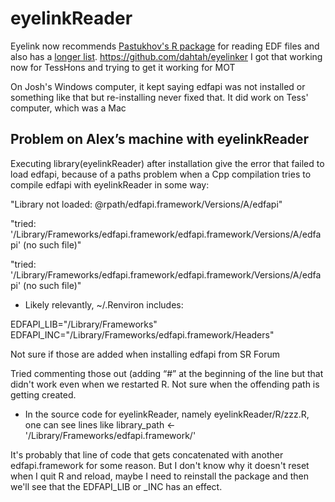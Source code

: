 eyelinkReader
==============

Eyelink now recommends [Pastukhov's R package](https://cran.r-project.org/package=eyelinkReader) for reading EDF files and also has a [longer list](https://www.sr-research.com/support/thread-7769.html). https://github.com/dahtah/eyelinker 
I got that working now for TessHons and trying to get it working for MOT

On Josh's Windows computer, it kept saying edfapi was not installed or something like that but re-installing never fixed that. It did work on Tess' computer, which was a Mac

## Problem on Alex’s machine with eyelinkReader

Executing library(eyelinkReader) after installation give the error that failed to load edfapi, because of a paths problem when a Cpp compilation tries to compile edfapi with eyelinkReader in some way:

"Library not loaded: @rpath/edfapi.framework/Versions/A/edfapi"

"tried: '/Library/Frameworks/edfapi.framework/edfapi.framework/Versions/A/edfapi' (no such file)"

"tried: '/Library/Frameworks/edfapi.framework/edfapi.framework/Versions/A/edfapi' (no such file)"

* Likely relevantly, ~/.Renviron includes:

EDFAPI_LIB="/Library/Frameworks"
EDFAPI_INC="/Library/Frameworks/edfapi.framework/Headers"

Not sure if those are added when installing edfapi from SR Forum

Tried commenting those out (adding “#” at the beginning of the line but that didn't work even when we restarted R. Not sure when the offending path is getting created.

* In the source code for eyelinkReader, namely eyelinkReader/R/zzz.R, one can see lines like 
    library_path <-'/Library/Frameworks/edfapi.framework/'

It's probably that line of code that gets concatenated with another edfapi.framework for some reason. But I don't know why it doesn't reset when I quit R and reload, maybe I need to reinstall the package and then we'll see that the EDFAPI_LIB or _INC has an effect.


